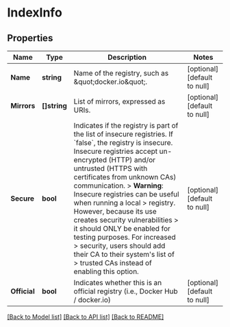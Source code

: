 # IndexInfo

## Properties
Name | Type | Description | Notes
------------ | ------------- | ------------- | -------------
**Name** | **string** | Name of the registry, such as \&quot;docker.io\&quot;.  | [optional] [default to null]
**Mirrors** | **[]string** | List of mirrors, expressed as URIs.  | [optional] [default to null]
**Secure** | **bool** | Indicates if the registry is part of the list of insecure registries.  If &#x60;false&#x60;, the registry is insecure. Insecure registries accept un-encrypted (HTTP) and/or untrusted (HTTPS with certificates from unknown CAs) communication.  &gt; **Warning**: Insecure registries can be useful when running a local &gt; registry. However, because its use creates security vulnerabilities &gt; it should ONLY be enabled for testing purposes. For increased &gt; security, users should add their CA to their system&#39;s list of &gt; trusted CAs instead of enabling this option.  | [optional] [default to null]
**Official** | **bool** | Indicates whether this is an official registry (i.e., Docker Hub / docker.io)  | [optional] [default to null]

[[Back to Model list]](../README.md#documentation-for-models) [[Back to API list]](../README.md#documentation-for-api-endpoints) [[Back to README]](../README.md)


